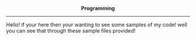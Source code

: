 <p align="center"><strong>Programming</strong></p>

---

Hello! if your here then your wanting to see some samples of my code! well you can see that through these sample files provided!
